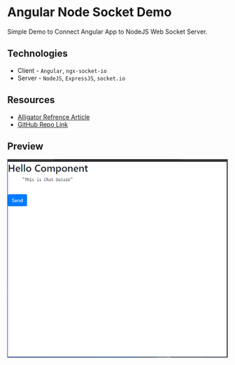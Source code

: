 # Angular Node Socket Demo

Simple Demo to Connect Angular App to NodeJS Web Socket Server.

## Technologies

- Client - `Angular`, `ngx-socket-io`
- Server - `NodeJS`, `ExpressJS`, `socket.io`

## Resources

- [Alligator Refrence Article](https://alligator.io/angular/socket-io/)
- [GitHub Repo Link](https://github.com/alligatorio/socket-example)

## Preview

![App Preview](./preview/main.png)
